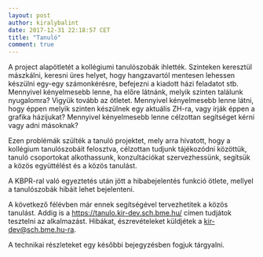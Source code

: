 ```yaml
---
layout: post
author: kiralybalint
date: 2017-12-31 22:18:57 CET
title: "Tanuló"
comment: true
---
```

A project alapötletét a kollégiumi tanulószobák ihlették. Szinteken keresztül mászkálni, keresni üres helyet, hogy hangzavartól mentesen lehessen készülni egy-egy számonkérésre, befejezni a kiadott házi feladatot stb. Mennyivel kényelmesebb lenne, ha előre látnánk, melyik szinten találunk nyugalomra? Vigyük tovább az ötletet. Mennyivel kényelmesebb lenne látni, hogy éppen melyik szinten készülnek egy aktuális ZH-ra, vagy írják éppen a grafika házijukat? Mennyivel kényelmesebb lenne célzottan segítséget kérni vagy adni másoknak?

Ezen problémák szülték a tanuló projektet, mely arra hívatott, hogy a kollégium tanulószobáit felosztva, célzottan tudjunk tájékozódni közöttük, tanuló csoportokat alkothassunk, konzultációkat szervezhessünk, segítsük a közös együttélést és a közös tanulást.

A KBPR-ral való egyeztetés után jött a hibabejelentés funkció ötlete, mellyel a tanulószobák hibáit lehet bejelenteni.

A következő félévben már ennek segítségével tervezhetitek a közös tanulást. Addig is a https://tanulo.kir-dev.sch.bme.hu/ címen tudjátok tesztelni az alkalmazást. Hibákat, észrevételeket küldjétek a kir-dev@sch.bme.hu-ra. 

A technikai részleteket egy későbbi bejegyzésben fogjuk tárgyalni.

